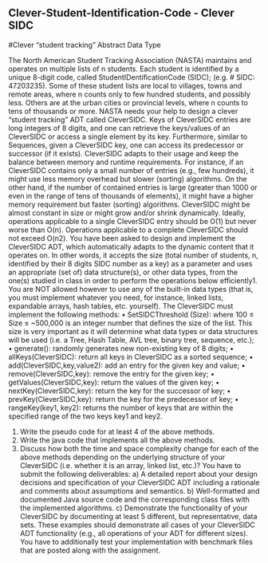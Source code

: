 ## Clever-Student-Identification-Code - Clever SIDC
#Clever “student tracking” Abstract Data Type 

The North American Student Tracking Association (NASTA) maintains and operates on multiple lists of n students. Each student is identified by a unique 8-digit code, called StudentIDentificationCode (SIDC); (e.g. # SIDC: 47203235). Some of these student lists are local to villages, towns and remote areas, where n counts only to few hundred students, and possibly less. Others are at the urban cities or provincial levels, where n counts to tens of thousands or more.
NASTA needs your help to design a clever “student tracking” ADT called CleverSIDC. Keys of CleverSIDC entries are long integers of 8 digits, and one can retrieve the keys/values of an CleverSIDC or access a single element by its key. Furthermore, similar to Sequences, given a CleverSIDC key, one can access its predecessor or successor (if it exists).
CleverSIDC adapts to their usage and keep the balance between memory and runtime requirements. For instance, if an CleverSIDC contains only a small number of entries (e.g., few hundreds), it might use less memory overhead but slower (sorting) algorithms. On the other hand, if the number of contained entries is large (greater than 1000 or even in the range of tens of thousands of elements), it might have a higher memory requirement but faster (sorting) algorithms. CleverSIDC might be almost constant in size or might grow and/or shrink dynamically. Ideally, operations applicable to a single CleverSIDC entry should be O(1) but never worse than O(n). Operations applicable to a complete CleverSIDC should not exceed O(n2).
You have been asked to design and implement the CleverSIDC ADT, which automatically adapts to the dynamic content that it operates on. In other words, it accepts the size (total number of students, n, identified by their 8 digits SIDC number as a key) as a parameter and uses an appropriate (set of) data structure(s), or other data types, from the one(s) studied in class in order to perform the operations below efficiently1. You are NOT allowed however to use any of the built-in data types (that is, you must implement whatever you need, for instance, linked lists, expandable arrays, hash tables, etc. yourself).
The CleverSIDC must implement the following methods:
• SetSIDCThreshold (Size): where 100 ≤ Size ≤ ~500,000 is an integer number that defines the size of the list. This size is very important as it will determine what data types or data structures will be used (i.e. a Tree, Hash Table, AVL tree, binary tree, sequence, etc.);
• generate(): randomly generates new non-existing key of 8 digits;
• allKeys(CleverSIDC): return all keys in CleverSIDC as a sorted sequence;
• add(CleverSIDC,key,value2): add an entry for the given key and value;
• remove(CleverSIDC,key): remove the entry for the given key;
• getValues(CleverSIDC,key): return the values of the given key;
• nextKey(CleverSIDC,key): return the key for the successor of key;
• prevKey(CleverSIDC,key): return the key for the predecessor of key;
• rangeKey(key1, key2): returns the number of keys that are within the specified range of the two keys key1 and key2.


1. Write the pseudo code for at least 4 of the above methods.
2. Write the java code that implements all the above methods.
3. Discuss how both the time and space complexity change for each of the above methods depending on the underlying structure of your CleverSIDC (i.e. whether it is an array, linked list, etc.)?
You have to submit the following deliverables:
a) A detailed report about your design decisions and specification of your CleverSIDC ADT including a rationale and comments about assumptions and semantics.
b) Well-formatted and documented Java source code and the corresponding class files with the implemented algorithms.
c) Demonstrate the functionality of your CleverSIDC by documenting at least 5 different, but representative, data sets. These examples should demonstrate all cases of your CleverSIDC ADT functionality (e.g., all operations of your ADT for different sizes). You have to additionally test your implementation with benchmark files that are posted along with the assignment.
